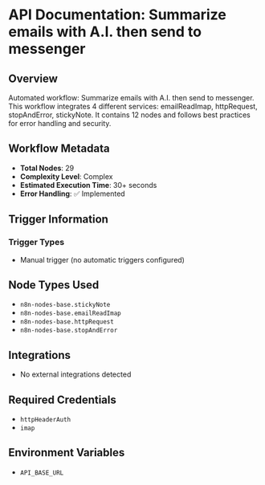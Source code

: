 # API Documentation: Summarize emails with A.I. then send to messenger

## Overview
Automated workflow: Summarize emails with A.I. then send to messenger. This workflow integrates 4 different services: emailReadImap, httpRequest, stopAndError, stickyNote. It contains 12 nodes and follows best practices for error handling and security.

## Workflow Metadata
- **Total Nodes**: 29
- **Complexity Level**: Complex
- **Estimated Execution Time**: 30+ seconds
- **Error Handling**: ✅ Implemented

## Trigger Information
### Trigger Types
- Manual trigger (no automatic triggers configured)

## Node Types Used
- `n8n-nodes-base.stickyNote`
- `n8n-nodes-base.emailReadImap`
- `n8n-nodes-base.httpRequest`
- `n8n-nodes-base.stopAndError`

## Integrations
- No external integrations detected

## Required Credentials
- `httpHeaderAuth`
- `imap`

## Environment Variables
- `API_BASE_URL`
